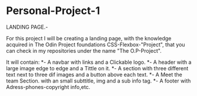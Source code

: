 # Personal-Project-1
LANDING PAGE.-

For this project I will be creating a landing page, with the knowledge acquired in The Odin Project foundations CSS-Flexbox-"Project", that you can check in my repositories under the name "The O.P-Project".

It will contain:
*- A navbar with links and a Clickable logo.
*- A header with a large image edge to edge and a Tittle on it.
*- A section with three different text next to three dif images and a button above each text.
*- A Meet the team Section. with an small subttitle, img and a sub info tag.
*- A footer with Adress-phones-copyright info,etc.
~~~~~~~~~~~~~~~~~